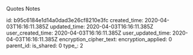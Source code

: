 Quotes Notes

id: b95c6184e1d14a0dad3e26cf8210e3fc
created_time: 2020-04-03T16:16:11.385Z
updated_time: 2020-04-03T16:16:11.385Z
user_created_time: 2020-04-03T16:16:11.385Z
user_updated_time: 2020-04-03T16:16:11.385Z
encryption_cipher_text: 
encryption_applied: 0
parent_id: 
is_shared: 0
type_: 2